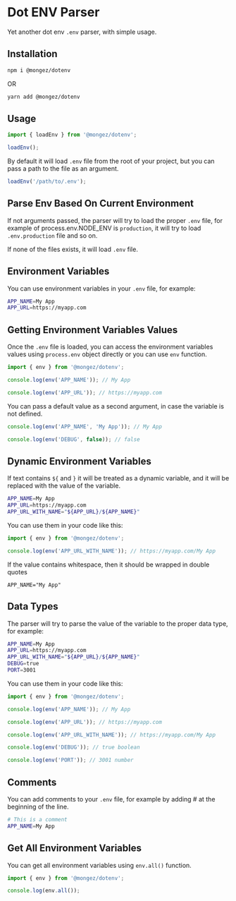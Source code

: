 # Dot ENV Parser

Yet another dot env `.env` parser, with simple usage.

## Installation

```bash
npm i @mongez/dotenv
```

OR

```bash
yarn add @mongez/dotenv
```

## Usage

```ts
import { loadEnv } from '@mongez/dotenv';

loadEnv();
```

By default it will load `.env` file from the root of your project, but you can pass a path to the file as an argument.

```ts
loadEnv('/path/to/.env');
```

## Parse Env Based On Current Environment

If not arguments passed, the parser will try to load the proper `.env` file, for example of process.env.NODE_ENV is `production`, it will try to load `.env.production` file and so on.

If none of the files exists, it will load `.env` file.

## Environment Variables

You can use environment variables in your `.env` file, for example:

```bash
APP_NAME=My App
APP_URL=https://myapp.com
```

## Getting Environment Variables Values

Once the `.env` file is loaded, you can access the environment variables values using `process.env` object directly or you can use `env` function.

```ts
import { env } from '@mongez/dotenv';

console.log(env('APP_NAME')); // My App

console.log(env('APP_URL')); // https://myapp.com
```

You can pass a default value as a second argument, in case the variable is not defined.

```ts
console.log(env('APP_NAME', 'My App')); // My App

console.log(env('DEBUG', false)); // false
```

## Dynamic Environment Variables

If text contains `${` and `}` it will be treated as a dynamic variable, and it will be replaced with the value of the variable.

```bash
APP_NAME=My App
APP_URL=https://myapp.com
APP_URL_WITH_NAME="${APP_URL}/${APP_NAME}"
```

You can use them in your code like this:

```ts
import { env } from '@mongez/dotenv';

console.log(env('APP_URL_WITH_NAME')); // https://myapp.com/My App
```

If the value contains whitespace, then it should be wrapped in double quotes

```properties
APP_NAME="My App"
```

## Data Types

The parser will try to parse the value of the variable to the proper data type, for example:

```bash
APP_NAME=My App
APP_URL=https://myapp.com
APP_URL_WITH_NAME="${APP_URL}/${APP_NAME}"
DEBUG=true
PORT=3001
```

You can use them in your code like this:

```ts
import { env } from '@mongez/dotenv';

console.log(env('APP_NAME')); // My App

console.log(env('APP_URL')); // https://myapp.com

console.log(env('APP_URL_WITH_NAME')); // https://myapp.com/My App

console.log(env('DEBUG')); // true boolean

console.log(env('PORT')); // 3001 number
```

## Comments

You can add comments to your `.env` file, for example by adding # at the beginning of the line.

```bash
# This is a comment
APP_NAME=My App
```

## Get All Environment Variables

You can get all environment variables using `env.all()` function.

```ts
import { env } from '@mongez/dotenv';

console.log(env.all());
```
